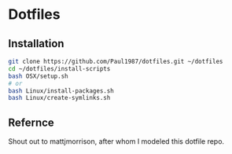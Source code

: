 # Dotfiles

## Installation

``` bash
git clone https://github.com/Paul1987/dotfiles.git ~/dotfiles
cd ~/dotfiles/install-scripts
bash OSX/setup.sh
# or
bash Linux/install-packages.sh
bash Linux/create-symlinks.sh
```

## Refernce
Shout out to mattjmorrison, after whom I modeled this dotfile repo.
